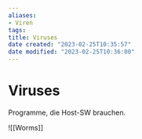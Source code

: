 ```yaml
---
aliases: 
- Viren
tags: 
title: Viruses
date created: "2023-02-25T10:35:57"
date modified: "2023-02-25T10:36:00"
---
```


# Viruses

Programme, die Host-SW brauchen.

![[Worms]]
